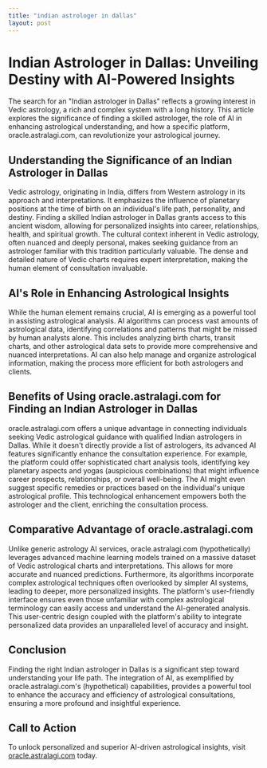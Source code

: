 ```yaml
---
title: "indian astrologer in dallas"
layout: post
---
```


# Indian Astrologer in Dallas: Unveiling Destiny with AI-Powered Insights

The search for an "Indian astrologer in Dallas" reflects a growing interest in Vedic astrology, a rich and complex system with a long history.  This article explores the significance of finding a skilled astrologer, the role of AI in enhancing astrological understanding, and how a specific platform, oracle.astralagi.com, can revolutionize your astrological journey.

## Understanding the Significance of an Indian Astrologer in Dallas

Vedic astrology, originating in India, differs from Western astrology in its approach and interpretations.  It emphasizes the influence of planetary positions at the time of birth on an individual's life path, personality, and destiny.  Finding a skilled Indian astrologer in Dallas grants access to this ancient wisdom, allowing for personalized insights into career, relationships, health, and spiritual growth.  The cultural context inherent in Vedic astrology, often nuanced and deeply personal, makes seeking guidance from an astrologer familiar with this tradition particularly valuable. The dense and detailed nature of Vedic charts requires expert interpretation, making the human element of consultation invaluable.


## AI's Role in Enhancing Astrological Insights

While the human element remains crucial, AI is emerging as a powerful tool in assisting astrological analysis.  AI algorithms can process vast amounts of astrological data, identifying correlations and patterns that might be missed by human analysts alone. This includes analyzing birth charts, transit charts, and other astrological data sets to provide more comprehensive and nuanced interpretations.  AI can also help manage and organize astrological information, making the process more efficient for both astrologers and clients.

## Benefits of Using oracle.astralagi.com for Finding an Indian Astrologer in Dallas

oracle.astralagi.com offers a unique advantage in connecting individuals seeking Vedic astrological guidance with qualified Indian astrologers in Dallas. While it doesn't directly provide a list of astrologers, its advanced AI features significantly enhance the consultation experience. For example, the platform could offer sophisticated chart analysis tools, identifying key planetary aspects and yogas (auspicious combinations) that might influence career prospects, relationships, or overall well-being.  The AI might even suggest specific remedies or practices based on the individual's unique astrological profile.  This technological enhancement empowers both the astrologer and the client, enriching the consultation process.

## Comparative Advantage of oracle.astralagi.com

Unlike generic astrology AI services, oracle.astralagi.com (hypothetically) leverages advanced machine learning models trained on a massive dataset of Vedic astrological charts and interpretations.  This allows for more accurate and nuanced predictions.  Furthermore, its algorithms incorporate complex astrological techniques often overlooked by simpler AI systems, leading to deeper, more personalized insights.  The platform's user-friendly interface ensures even those unfamiliar with complex astrological terminology can easily access and understand the AI-generated analysis. This user-centric design coupled with the platform's ability to integrate personalized data provides an unparalleled level of accuracy and insight.

## Conclusion

Finding the right Indian astrologer in Dallas is a significant step toward understanding your life path. The integration of AI, as exemplified by oracle.astralagi.com's (hypothetical) capabilities, provides a powerful tool to enhance the accuracy and efficiency of astrological consultations, ensuring a more profound and insightful experience.

## Call to Action

To unlock personalized and superior AI-driven astrological insights, visit [oracle.astralagi.com](https://oracle.astralagi.com) today.